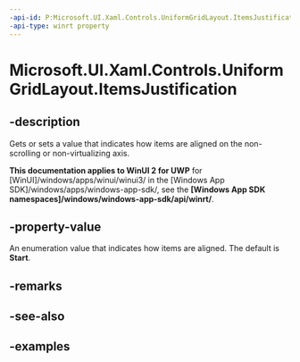 ```yaml
---
-api-id: P:Microsoft.UI.Xaml.Controls.UniformGridLayout.ItemsJustification
-api-type: winrt property
---
```


# Microsoft.UI.Xaml.Controls.UniformGridLayout.ItemsJustification

<!--
public Microsoft.UI.Xaml.Controls.UniformGridLayoutItemsJustification ItemsJustification { get; set; }
-->

## -description

Gets or sets a value that indicates how items are aligned on the non-scrolling or non-virtualizing axis.

**This documentation applies to WinUI 2 for UWP** for [WinUI]/windows/apps/winui/winui3/ in the [Windows App SDK]/windows/apps/windows-app-sdk/, see the **[Windows App SDK namespaces]/windows/windows-app-sdk/api/winrt/**.

## -property-value

An enumeration value that indicates how items are aligned. The default is **Start**.

## -remarks

## -see-also

## -examples

